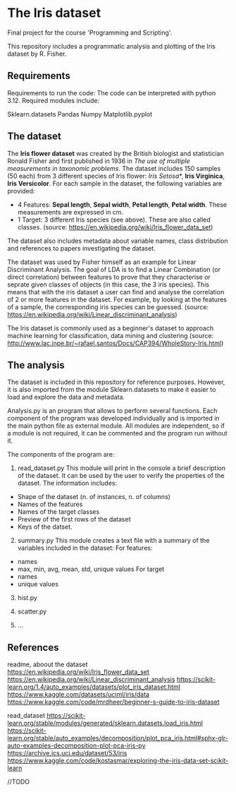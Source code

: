 # The Iris dataset 
Final project for the course 'Programming and Scripting'. 

This repository includes a programmatic analysis and plotting of the Iris dataset by R. Fisher. 

##  Requirements 

Requirements to run the code:
The code can be interpreted with python 3.12.
Required modules include: 

Sklearn.datasets 
Pandas
Numpy
Matplotlib.pyplot 


## The dataset 

The **Iris flower dataset** was created by the British biologist and statistician Ronald Fisher and first published in 1936 in *The use of multiple measurements in taxonomic problems*. 
The dataset includes 150 samples (50 each) from 3 different species of Iris flower: *Iris Setosa**, **Iris Virginica**, **Iris Versicolor**. 
For each sample in the dataset, the following variables are provided: 
- 4 Features: **Sepal length**, **Sepal width**, **Petal length**, **Petal width**. These measurements are expressed in cm.  
- 1 Target: 3 different Iris species (see above). These are also called classes. 
(source: https://en.wikipedia.org/wiki/Iris_flower_data_set)

The dataset also includes metadata about variable names, class distribution and references to papers investigating the dataset. 

The dataset was used by Fisher himself as an example for Linear Discriminant Analysis. The goal of LDA is to find a Linear Combination (or direct correlation) between features to prove that they characterise or seprate given classes of objects (in this case, the 3 iris species). This means that with the iris dataset a user can find and analyse the correlation of 2 or more features in the dataset. For example, by looking at the features of a sample, the corresponding iris species can be guessed. (source: https://en.wikipedia.org/wiki/Linear_discriminant_analysis)

The Iris dataset is commonly used as a beginner's dataset to approach machine learning for classification, data mining and clustering (source: http://www.lac.inpe.br/~rafael.santos/Docs/CAP394/WholeStory-Iris.html)

## The analysis 

The dataset is included in this repository for reference purposes. However, it is also imported from the module Sklearn.datasets to make it easier to load and explore the data and metadata. 

Analysis.py is an program that allows to perform several functions. 
Each component of the program was developed individually and is imported in the main python file as external module.
All modules are independent, so if a module is not required, it can be commented and the program run without it. 

The components of the program are: 

1) read_dataset.py 
This module will print in the console a brief description of the dataset. It can be used by the user to verify the properties of the dataset. The information includes: 

- Shape of the dataset (n. of instances, n. of columns)
- Names of the features
- Names of the target classes 
- Preview of the first rows of the dataset
- Keys of the datset. 


2) summary.py 
This module creates a text file with a summary of the variables included in the dataset: 
For features:
- names 
- max, min, avg, mean, std, unique values 
For target
- names
- unique values 

3) hist.py

4) scatter.py 

5) ...


## References 

readme, aboout the dataset 
https://en.wikipedia.org/wiki/Iris_flower_data_set 
https://en.wikipedia.org/wiki/Linear_discriminant_analysis 
https://scikit-learn.org/1.4/auto_examples/datasets/plot_iris_dataset.html
https://www.kaggle.com/datasets/uciml/iris/data
https://www.kaggle.com/code/mrdheer/beginner-s-guide-to-iris-dataset

read_dataset 
https://scikit-learn.org/stable/modules/generated/sklearn.datasets.load_iris.html 
https://scikit-learn.org/stable/auto_examples/decomposition/plot_pca_iris.html#sphx-glr-auto-examples-decomposition-plot-pca-iris-py 
https://archive.ics.uci.edu/dataset/53/iris 
https://www.kaggle.com/code/kostasmar/exploring-the-iris-data-set-scikit-learn



//TODO 
